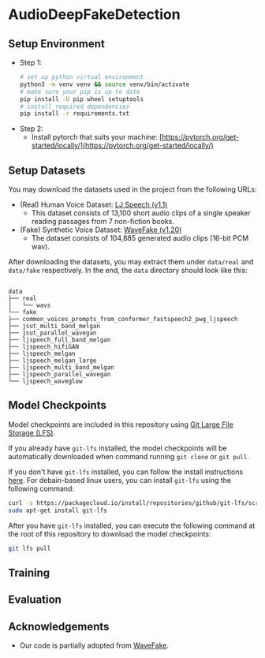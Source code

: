 # AudioDeepFakeDetection

## Setup Environment

-   Step 1:
    ```bash
    # set up python virtual environment
    python3 -m venv venv && source venv/bin/activate
    # make sure your pip is up to date
    pip install -U pip wheel setuptools
    # install required dependencies
    pip install -r requirements.txt
    ```
-   Step 2:
    -   Install pytorch that suits your machine: [https://pytorch.org/get-started/locally/](https://pytorch.org/get-started/locally/)

## Setup Datasets

You may download the datasets used in the project from the following URLs:

-   (Real) Human Voice Dataset: [LJ Speech (v1.1)](https://keithito.com/LJ-Speech-Dataset/)
    -   This dataset consists of 13,100 short audio clips of a single speaker reading passages from 7 non-fiction books.
-   (Fake) Synthetic Voice Dataset: [WaveFake (v1.20)](https://zenodo.org/record/5642694)
    -   The dataset consists of 104,885 generated audio clips (16-bit PCM wav).

After downloading the datasets, you may extract them under `data/real` and `data/fake` respectively. In the end, the `data` directory should look like this:

```

data
├── real
│   └── wavs
└── fake
├── common_voices_prompts_from_conformer_fastspeech2_pwg_ljspeech
├── jsut_multi_band_melgan
├── jsut_parallel_wavegan
├── ljspeech_full_band_melgan
├── ljspeech_hifiGAN
├── ljspeech_melgan
├── ljspeech_melgan_large
├── ljspeech_multi_band_melgan
├── ljspeech_parallel_wavegan
└── ljspeech_waveglow

```

## Model Checkpoints

Model checkpoints are included in this repository using [Git Large File Storage (LFS)](https://git-lfs.github.com/).

If you already have `git-lfs` installed, the model checkpoints will be automatically downloaded when command running `git clone` or `git pull`.

If you don't have `git-lfs` installed, you can follow the install instructions [here](https://git-lfs.github.com/). For debain-based linux users, you can install `git-lfs` using the following command:

```bash
curl -s https://packagecloud.io/install/repositories/github/git-lfs/script.deb.sh | sudo bash && \
sudo apt-get install git-lfs
```

After you have `git-lfs` installed, you can execute the following command at the root of this repository to download the model checkpoints:

```bash
git lfs pull
```

## Training

## Evaluation

## Acknowledgements

-   Our code is partially adopted from [WaveFake](https://github.com/RUB-SysSec/WaveFake).

